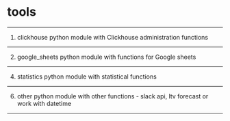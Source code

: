 # tools
---
1. clickhouse
python module with Clickhouse administration functions 
---
2. google_sheets
python module with functions for Google sheets
---
4. statistics
python module with statistical functions
---
6. other
python module with other functions - slack api, ltv forecast or work with datetime
---
